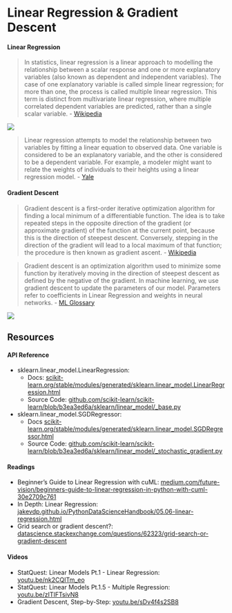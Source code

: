 # Linear Regression & Gradient Descent
#### Linear Regression
> In statistics, linear regression is a linear approach to modelling the relationship between a scalar response and one or more explanatory variables (also known as dependent and independent variables). The case of one explanatory variable is called simple linear regression; for more than one, the process is called multiple linear regression. This term is distinct from multivariate linear regression, where multiple correlated dependent variables are predicted, rather than a single scalar variable. - [Wikipedia](https://en.wikipedia.org/wiki/Linear_regression)

![](https://upload.wikimedia.org/wikipedia/commons/thumb/3/3a/Linear_regression.svg/440px-Linear_regression.svg.png)

> Linear regression attempts to model the relationship between two variables by fitting a linear equation to observed data. One variable is considered to be an explanatory variable, and the other is considered to be a dependent variable. For example, a modeler might want to relate the weights of individuals to their heights using a linear regression model. - [Yale](http://www.stat.yale.edu/Courses/1997-98/101/linreg.htm)

#### Gradient Descent
> Gradient descent is a first-order iterative optimization algorithm for finding a local minimum of a differentiable function. The idea is to take repeated steps in the opposite direction of the gradient (or approximate gradient) of the function at the current point, because this is the direction of steepest descent. Conversely, stepping in the direction of the gradient will lead to a local maximum of that function; the procedure is then known as gradient ascent. - [Wikipedia](https://en.wikipedia.org/wiki/Gradient_descent)

> Gradient descent is an optimization algorithm used to minimize some function by iteratively moving in the direction of steepest descent as defined by the negative of the gradient. In machine learning, we use gradient descent to update the parameters of our model. Parameters refer to coefficients in Linear Regression and weights in neural networks. - [ML Glossary](https://ml-cheatsheet.readthedocs.io/en/latest/gradient_descent.html)

![](https://ml-cheatsheet.readthedocs.io/en/latest/_images/gradient_descent_demystified.png)

## Resources
#### API Reference
- sklearn.linear_model.LinearRegression: 
  - Docs: [scikit-learn.org/stable/modules/generated/sklearn.linear_model.LinearRegression.html](https://scikit-learn.org/stable/modules/generated/sklearn.linear_model.LinearRegression.html) 
  - Source Code: [github.com/scikit-learn/scikit-learn/blob/b3ea3ed6a/sklearn/linear_model/_base.py](https://github.com/scikit-learn/scikit-learn/blob/b3ea3ed6a/sklearn/linear_model/_base.py#L391)
- sklearn.linear_model.SGDRegressor:
  - Docs [scikit-learn.org/stable/modules/generated/sklearn.linear_model.SGDRegressor.html](https://scikit-learn.org/stable/modules/generated/sklearn.linear_model.SGDRegressor.html)
  - Source Code: [github.com/scikit-learn/scikit-learn/blob/b3ea3ed6a/sklearn/linear_model/_stochastic_gradient.py](https://github.com/scikit-learn/scikit-learn/blob/b3ea3ed6a/sklearn/linear_model/_stochastic_gradient.py#L1366)

#### Readings
- Beginner’s Guide to Linear Regression with cuML: [medium.com/future-vision/beginners-guide-to-linear-regression-in-python-with-cuml-30e2709c761](https://medium.com/future-vision/beginners-guide-to-linear-regression-in-python-with-cuml-30e2709c761?source=friends_link&sk=1da35920b9e2ffea59d5cb3c998bfeae)
- In Depth: Linear Regression: [jakevdp.github.io/PythonDataScienceHandbook/05.06-linear-regression.html](https://jakevdp.github.io/PythonDataScienceHandbook/05.06-linear-regression.html)
- Grid search or gradient descent?: [datascience.stackexchange.com/questions/62323/grid-search-or-gradient-descent](https://datascience.stackexchange.com/questions/62323/grid-search-or-gradient-descent)

#### Videos
- StatQuest: Linear Models Pt.1 - Linear Regression: [youtu.be/nk2CQITm_eo](https://youtu.be/nk2CQITm_eo)
- StatQuest: Linear Models Pt.1.5 - Multiple Regression: [youtu.be/zITIFTsivN8](https://youtu.be/zITIFTsivN8)
- Gradient Descent, Step-by-Step: [youtu.be/sDv4f4s2SB8](https://youtu.be/sDv4f4s2SB8)
